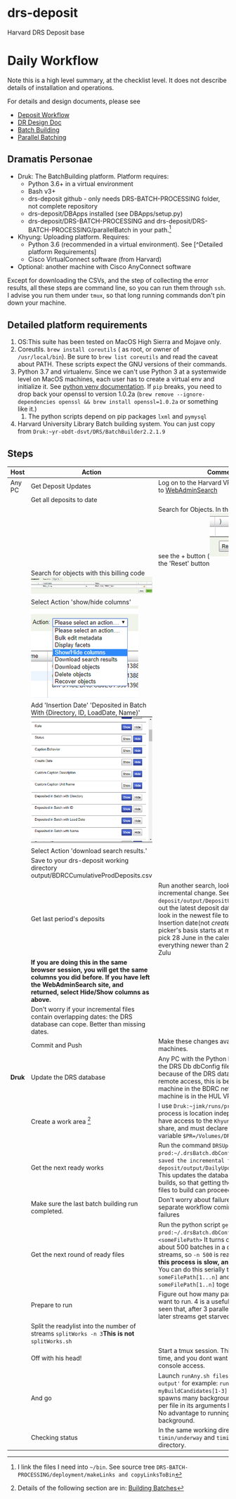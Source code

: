 # drs-deposit 
Harvard DRS Deposit base
# Daily Workflow
Note this is a high level summary, at the checklist level. It does not describe details of installation and operations.

For details and design documents, please see 
* [Deposit Workflow](DRS-BATCH-PROCESSING/DepositWorkflow.md)
* [DR Design Doc](./DRS-BATCH-PROCESSING/DRDesignOverview.md)
* [Batch Building](./DRS-BATCH-PROCESSING/BatchBuilding.md)
* [Parallel Batching](./DRS-BATCH-PROCESSING/parallelBatching.md)

## Dramatis Personae

+ Druk: The BatchBuilding platform. Platform requires:
	- Python 3.6+ in a virtual environment
	- Bash v3+
	- drs-deposit github - only needs DRS-BATCH-PROCESSING folder, not complete repository
	- drs-deposit/DBApps installed (see DBApps/setup.py)
	- drs-deposit/DRS-BATCH-PROCESSING and drs-deposit/DRS-BATCH-PROCESSING/parallelBatch in your path.[^4487da72]
+ Khyung: Uploading platform. Requires:
	- Python 3.6 (recommended in a virtual environment). See [^Detailed platform Requirements]
	- Cisco VirtualConnect software (from Harvard)
+ Optional: another machine with Cisco AnyConnect software

[^4487da72]: I link the files I need into `~/bin`. See source tree `DRS-BATCH-PROCESSING/deployment/makeLinks and copyLinksToBin`

Except for downloading the CSVs, and the step of collecting the error results, all these steps are command line, so you can run them through `ssh`. I advise you run them under `tmux`, so that long running commands don't pin down your machine.

## Detailed platform requirements
1. OS:This suite has been tested on MacOS High Sierra and Mojave only.
1. Coreutils.  `brew install coreutils` ( as root, or owner of `/usr/local/bin`). Be sure to `brew list coreutils` and read the caveat about PATH. These scripts expect the GNU versions of their commands.
1. Python 3.7 and virtualenv.  Since we can't use Python 3 at a systemwide level on MacOS machines, each user has to create a virtual env and initialize it. See [python venv documentation](https://docs.python.org/3/library/venv.html). If `pip` breaks, you need to drop back your openssl to version 1.0.2a (`brew remove --ignore-dependencies openssl && brew install openssl=1.0.2a` or something like it.)
    1. The python scripts depend on pip packages `lxml` and `pymysql`
1. Harvard University Library Batch building system. You can just copy from `Druk:~yr-obdt-dsvt/DRS/BatchBuilder2.2.1.9`


## Steps

|Host  | Action  |Comments|
|---|---|---|
|Any PC|Get Deposit Updates   |Log on to the Harvard VPN. Point a browser to [WebAdminSearch][68fcc779]|
| |Get all deposits to date||
| ||Search for Objects. In the URL, if you don't see the + button (![The Plus button](images/2018/06/the-plus-button.png)) Click the 'Reset' button| |     
| | Search for objects with this billing code ![Billing code HFCL.COLL.TBRC_0001](images/2018/06/billing-code-hfcl-coll-tbrc-0001.png)| |
| |Select  Action 'show/hide columns' ![Show Hide Columns](images/2018/06/show-hide-columns.png)| |
| |Add 'Insertion Date' 'Deposited in Batch With {Directory, ID, LoadDate, Name}' ![Select 'Show'](images/2018/06/select-show.png)| |
| |Select Action 'download search results.'|  
| |Save to your drs-deposit working directory output/BDRCCumulativeProdDeposits.csv|  
| |Get last period's deposits | Run another search, looking for only the incremental change. See `~/drs-deposit/output/DepositUpdates` and figure out the latest deposit date You will have to look in the newest file to look at the latest Insertion date(not _createDate_). The date picker's basis starts at midnight, so if you pick 28 June in the calendar, you are getting everything newer than 28 June 00:00:00 Zulu|
| |**If you are doing this in the same browser session, you will get the same columns you did before. If you have left the WebAdminSearch site, and returned, select Hide/Show columns as above.** | 
| |Don't worry if your incremental files contain overlapping dates: the DRS database can cope. Better than missing dates.|
| |Commit and Push | Make these changes available to other machines.|  
|**Druk**|Update the DRS database | Any PC with the Python library installed, and the DRS Db dbConfig files, could do this, but because of the DRS database restrictions on remote access, this is best done on a machine in the BDRC network. If that machine is in the HUL VPN, that also works.|  
|  |Create a work area [^b4db8524]  | I use `Druk:~jimk/runs/prod/yyyy/mm/dd`  The process is location independent, but must have access to the `Khyung:DRS_Staging` share, and must declare an environment variable `$PR=/Volumes/DRS_Staging/DRS/prod`|
|  |Get the next ready works| Run the command `DRSUpdate -d prod:~/.drsBatch.dbConfig <location you saved the incremental file ...drs-deposit/output/DailyUpdates/whatveverfile`. This updates the database with the latest builds, so that getting the next tranche of files to build can proceed.|
|  |Make sure the last batch building run completed.   | Don't worry about failures. There's a separate workflow coming for batchBuild failures|
|  |Get the next round of ready files | Run the python script `getReadyWorks -d prod:~/.drsBatch.dbConfig -n <someNumber> <someFilePath>`  It turns out we can build about 500 batches in a day, using three streams, so `-n 500` is reasonable. **Warning: this process is slow, and is a memory pig.** You can do this serially to `-n 100 someFilePath[1...n]` and then cat `someFilePath[1..n]` together.|
|  | Prepare to run  | Figure out how many parallel executions you want to run. 4 is a useful upper limit (we've seen that, after 3 parallels, the 4th, 5th, and later streams get starved for CPU)|
| |Split the readylist into the number of streams  `splitWorks -n 3`**This is not** `splitWorks.sh`| | 
| |Off with his head! | Start a tmux session. This runs for a long time, and you dont want to depend on your console access.|
| |And go | Launch `runAny.sh filespecOfYourSplitWorks output'` for example: `runAny.sh myBuildCandidates[1-3].txt` `runAny.sh` spawns many background processes (one per file in its arguments list), and then exits. No advantage to running it in the background.|
| | Checking status  | In the same working directory, examine the `timin/underway` and `timing/finishedRuns` directory.|

  [68fcc779]: http://nrs.harvard.edu/urn-3:hul:drs2-admin "Harvard Web Admin Search"
[^b4db8524]: Details of the following section are in: [Building Batches][65e185e8] 

  [65e185e8]: ./DRS-BATCH-PROCESSING/BatchBuilding.md "Building Batches"

